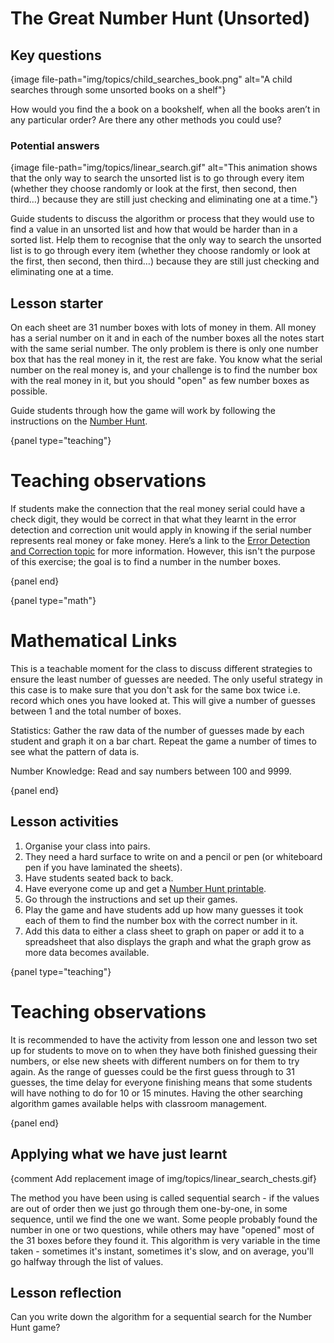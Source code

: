 # The Great Number Hunt (Unsorted)

## Key questions

{image file-path="img/topics/child_searches_book.png" alt="A child searches through some unsorted books on a shelf"}

How would you find the a book on a bookshelf, when all the books aren’t in any particular order?
Are there any other methods you could use?

### Potential answers

{image file-path="img/topics/linear_search.gif" alt="This animation shows that the only way to search the unsorted list is to go through every item (whether they choose randomly or look at the first, then second, then third…) because they are still just checking and eliminating one at a time."}

Guide students to discuss the algorithm or process that they would use to find a value in an unsorted list and how that would be harder than in a sorted list.
Help them to recognise that the only way to search the unsorted list is to go through every item (whether they choose randomly or look at the first, then second, then third…) because they are still just checking and eliminating one at a time.

## Lesson starter

On each sheet are 31 number boxes with lots of money in them. All money has a serial number on it and in each of the number boxes all the notes start with the same serial number.
The only problem is there is only one number box that has the real money in it, the rest are fake.
You know what the serial number on the real money is, and your challenge is to find the number box with the real money in it, but you should "open" as few number boxes as possible.

Guide students through how the game will work by following the instructions on the [Number Hunt]('resources:resource' 'number-hunt').

{panel type="teaching"}

# Teaching observations

If students make the connection that the real money serial could have a check digit, they would be correct in that what they learnt in the error detection and correction unit would apply in knowing if the serial number represents real money or fake money.
Here’s a link to the [Error Detection and Correction topic]('topics:topic' 'error-detection-and-correction') for more information.
However, this isn't the purpose of this exercise; the goal is to find a number in the number boxes.

{panel end}

{panel type="math"}

# Mathematical Links

This is a teachable moment for the class to discuss different strategies to ensure the least number of guesses are needed.
The only useful strategy in this case is to make sure that you don't ask for the same box twice i.e. record which ones you have looked at.
This will give a number of guesses between 1 and the total number of boxes.

Statistics: Gather the raw data of the number of guesses made by each student and graph it on a bar chart.
Repeat the game a number of times to see what the pattern of data is.

Number Knowledge: Read and say numbers between 100 and 9999.

{panel end}

## Lesson activities

1.  Organise your class into pairs.
2.  They need a hard surface to write on and a pencil or pen (or whiteboard pen if you have laminated the sheets).
3.  Have students seated back to back.
4.  Have everyone come up and get a [Number Hunt printable]('resources:resource' 'number-hunt').
5.  Go through the instructions and set up their games.
6.  Play the game and have students add up how many guesses it took each of them to find the number box with the correct number in it.
7.  Add this data to either a class sheet to graph on paper or add it to a spreadsheet that also displays the graph and what the graph grow as more data becomes available.

{panel type="teaching"}

# Teaching observations

It is recommended to have the activity from lesson one and lesson two set up for students to move on to when they have both finished guessing their numbers, or else new sheets with different numbers on for them to try again.
As the range of guesses could be the first guess through to 31 guesses, the time delay for everyone finishing means that some students will have nothing to do for 10 or 15 minutes.
Having the other searching algorithm games available helps with classroom management.

{panel end}

## Applying what we have just learnt

{comment Add replacement image of img/topics/linear_search_chests.gif}

The method you have been using is called sequential search - if the values are out of order then we just go through them one-by-one, in some sequence, until we find the one we want.
Some people probably found the number in one or two questions, while others may have "opened" most of the 31 boxes before they found it.
This algorithm is very variable in the time taken - sometimes it's instant, sometimes it's slow, and on average, you'll go halfway through the list of values.

## Lesson reflection

Can you write down the algorithm for a sequential search for the Number Hunt game?
